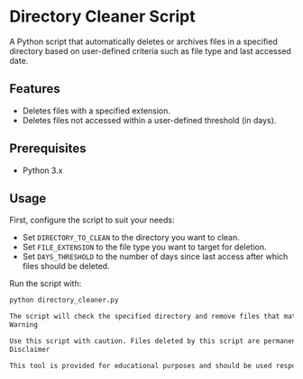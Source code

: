 # Directory Cleaner Script

A Python script that automatically deletes or archives files in a specified directory based on user-defined criteria such as file type and last accessed date.

## Features

- Deletes files with a specified extension.
- Deletes files not accessed within a user-defined threshold (in days).

## Prerequisites

- Python 3.x

## Usage

First, configure the script to suit your needs:

- Set `DIRECTORY_TO_CLEAN` to the directory you want to clean.
- Set `FILE_EXTENSION` to the file type you want to target for deletion.
- Set `DAYS_THRESHOLD` to the number of days since last access after which files should be deleted.

Run the script with:

```bash
python directory_cleaner.py

The script will check the specified directory and remove files that match the criteria.
Warning

Use this script with caution. Files deleted by this script are permanently removed and cannot be recovered. Always back up your data before running cleanup operations.
Disclaimer

This tool is provided for educational purposes and should be used responsibly. The author is not responsible for any loss of data resulting from its use. Always test the script in a controlled environment before using it on critical systems.

